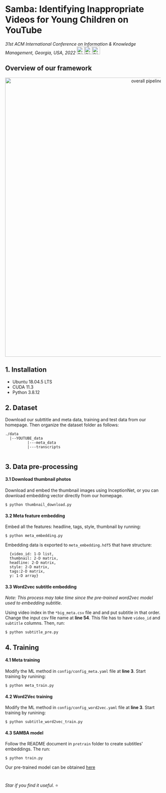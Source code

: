 # Samba: Identifying Inappropriate Videos for Young Children on YouTube<br>
_31st ACM International Conference on Information & Knowledge Management, Georgia, USA, 2022_
<img alt="GitHub top language" src="https://img.shields.io/github/languages/top/Leminhbinh0209/Samba?style=for-the-badge" height="25"  onmouseover="this.height='60'" onmouseout="this.height='25'" ><img alt="GitHub last commit" src="https://img.shields.io/github/last-commit/Leminhbinh0209/Samba?style=for-the-badge" height="25"><img alt="GitHub repo size" src="https://img.shields.io/github/repo-size/Leminhbinh0209/Samba?style=for-the-badge" height="25">
<br />
## Overview of our framework
<p align="center">
    <img src="https://i.ibb.co/RbXFFKj/main-architecture-v3.png" width="900" alt="overall pipeline">
<p>
<!--     <img src="https://i.ibb.co/RbXFFKj/main-architecture-v3.png" alt="main-architecture-v3" border="0"> -->
    
## 1. Installation
- Ubuntu 18.04.5 LTS
- CUDA 11.3
- Python 3.8.12


## 2. Dataset

Download our subttitle and meta data, training and test data from our homepage. Then organize the dataset folder as follows:

```
./data
  |--YOUTUBE_data
          |---meta_data
          |---transcripts


```

## 3. Data pre-processing


#### 3.1 Download thumbnail photos

Download and embed the thumbnail images using InceptionNet, or you can download embedding vector directly from our homepage.

```
$ python thumbnail_download.py
```

#### 3.2 Meta feature embedding

Embed all the features: headline, tags, style, thumbnail by running:

```
$ python meta_embedding.py
```

Embedding data is exported to `meta_embedding.hdf5` that have structure:

```
  {video_id: 1-D list,
  thumbnail: 2-D matrix,
  headline: 2-D matrix,
  style: 2-D matrix,
  tags:2-D matrix,
  y: 1-D array}
```

#### 3.3 Word2vec subtitle embedding

_Note: This process may take time since the pre-trained word2vec model used to embedding subtitle._

Using video index in the `*big_meta.csv` file and and put subtitle in that order. Change the input csv file name at **line 54**. This file has to have `video_id` and `subtitle` columns. Then, run:

```
$ python subtitle_pre.py
```

## 4. Training

#### 4.1 Meta training

Modify the ML method in `config/config_meta.yaml` file at **line 3**. Start training by runining:

```
$ python meta_train.py
```

#### 4.2 Word2Vec training

Modify the ML method in `config/config_word2vec.yaml` file at **line 3**. Start training by runining:

```
$ python subtitle_word2vec_train.py
```

#### 4.3 SAMBA model
Follow the README document in ```pretrain``` folder to create subtitles' embeddings. The run:


```
$ python train.py
```
Our pre-trained model can be obtained [here](https://drive.google.com/file/d/1TreS_HP6lERjJiTZKQkAhYuXI6s_FT1f/view?usp=sharing)
#
*Star if you find it useful.* ⭐
